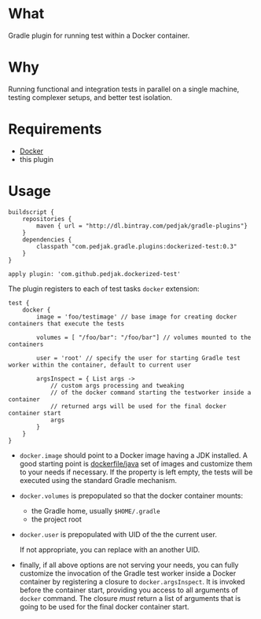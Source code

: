 What
====

Gradle plugin for running test within a Docker container.

Why
===

Running functional and integration tests in parallel on a single machine,
testing complexer setups, and better test isolation.

Requirements
============

* [Docker](http://www.docker.com)
* this plugin

Usage
=====



    buildscript {
        repositories {
            maven { url = "http://dl.bintray.com/pedjak/gradle-plugins"}
        }
        dependencies {
            classpath "com.pedjak.gradle.plugins:dockerized-test:0.3"
        }
    }
    
    apply plugin: 'com.github.pedjak.dockerized-test'


The plugin registers to each of test tasks `docker` extension:

    test {
        docker {
            image = 'foo/testimage' // base image for creating docker containers that execute the tests
            
            volumes = [ "/foo/bar": "/foo/bar"] // volumes mounted to the containers
            
            user = 'root' // specify the user for starting Gradle test worker within the container, default to current user
            
            argsInspect = { List args ->
                // custom args processing and tweaking
                // of the docker command starting the testworker inside a container
                // returned args will be used for the final docker container start
                args
            }
        }
    }
    
* `docker.image` should point to a Docker image having a JDK installed. A good starting point is 
[dockerfile/java](https://registry.hub.docker.com/u/dockerfile/java/) set of images and customize
them to your needs if necessary.  If the property is left empty, the tests will be executed
using the standard Gradle mechanism.

* `docker.volumes` is prepopulated so that the docker container mounts:
    * the Gradle home, usually `$HOME/.gradle`
    * the project root
    
* `docker.user` is prepopulated with UID of the the current user.
 
    If not appropriate, you can replace with an another UID.
    
* finally, if all above options are not serving your needs, you can fully customize
the invocation of the Gradle test worker inside a Docker container by registering
a closure to `docker.argsInspect`. It is invoked before the container start, providing
you access to all arguments of `docker` command. The closure *must* return a list of
arguments that is going to be used for the final docker container start.
